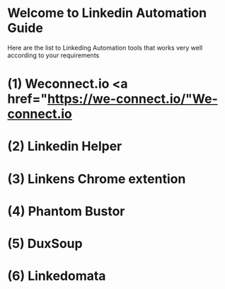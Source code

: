 # Welcome to Linkedin Automation Guide

Here are the list to Linkeding Automation tools that works very well according to your requirements
# (1) Weconnect.io <a href="https://we-connect.io/"We-connect.io</a>
# (2) Linkedin Helper
# (3) Linkens Chrome extention
# (4) Phantom Bustor
# (5) DuxSoup
# (6) Linkedomata
